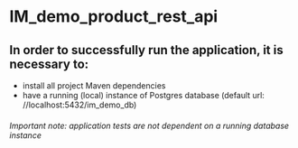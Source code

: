 # IM_demo_product_rest_api


## In order to successfully run the application, it is necessary to:

* install all project Maven dependencies
* have a running (local) instance of Postgres database (default url: //localhost:5432/im_demo_db)

###### Important note: application tests are not dependent on a running database instance
